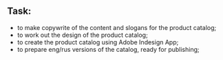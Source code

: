 ## Task: 
- to make copywrite of the content and slogans for the product catalog;
- to work out the design of the product catalog;
- to create the product catalog using Adobe Indesign App;
- to prepare eng/rus versions of the catalog, ready for publishing;